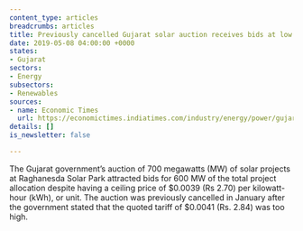 ```yaml
---
content_type: articles
breadcrumbs: articles
title: Previously cancelled Gujarat solar auction receives bids at low ceiling price
date: 2019-05-08 04:00:00 +0000
states:
- Gujarat
sectors:
- Energy
subsectors:
- Renewables
sources:
- name: Economic Times
  url: https://economictimes.indiatimes.com/industry/energy/power/gujarat-solar-projects-get-bids-of-600-mw-despite-low-ceiling-tariffs/articleshow/69135763.cms
details: []
is_newsletter: false

---
```

The Gujarat government’s auction of 700 megawatts (MW) of solar projects at Raghanesda Solar Park attracted bids for 600 MW of the total project allocation despite having a ceiling price of $0.0039 (Rs 2.70) per kilowatt-hour (kWh), or unit. The auction was previously cancelled in January after the government stated that the quoted tariff of $0.0041 (Rs. 2.84) was too high.
